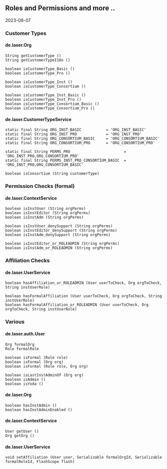 
## Roles and Permissions and more ..

2023-08-07

### Customer Types

#### de.laser.Org

    String getCustomerType ()
    String getCustomerTypeI10n ()

    boolean isCustomerType_Basic ()
    boolean isCustomerType_Pro ()

    boolean isCustomerType_Inst ()
    boolean isCustomerType_Consortium ()

    boolean isCustomerType_Inst_Basic ()
    boolean isCustomerType_Inst_Pro ()
    boolean isCustomerType_Consortium_Basic ()
    boolean isCustomerType_Consortium_Pro ()

#### de.laser.CustomerTypeService

    static final String ORG_INST_BASIC           = 'ORG_INST_BASIC'
    static final String ORG_INST_PRO             = 'ORG_INST_PRO'
    static final String ORG_CONSORTIUM_BASIC     = 'ORG_CONSORTIUM_BASIC'
    static final String ORG_CONSORTIUM_PRO       = 'ORG_CONSORTIUM_PRO'

    static final String PERMS_PRO                        = 'ORG_INST_PRO,ORG_CONSORTIUM_PRO'
    static final String PERMS_INST_PRO_CONSORTIUM_BASIC  = 'ORG_INST_PRO,ORG_CONSORTIUM_BASIC'

    boolean isConsortium (String customerType)


### Permission Checks (formal)

#### de.laser.ContextService

    boolean isInstUser (String orgPerms)
    boolean isInstEditor (String orgPerms)
    boolean isInstAdm (String orgPerms)

    boolean isInstUser_denySupport (String orgPerms)
    boolean isInstEditor_denySupport (String orgPerms)
    boolean isInstAdm_denySupport (String orgPerms)

    boolean isInstEditor_or_ROLEADMIN (String orgPerms)
    boolean isInstAdm_or_ROLEADMIN (String orgPerms)


### Affiliation Checks

#### de.laser.UserService

    boolean hasAffiliation_or_ROLEADMIN (User userToCheck, Org orgToCheck, String instUserRole)

    boolean hasFormalAffiliation (User userToCheck, Org orgToCheck, String instUserRole)
    boolean hasFormalAffiliation_or_ROLEADMIN (User userToCheck, Org orgToCheck, String instUserRole)


### Various

#### de.laser.auth.User

    Org formalOrg
    Role formalRole

    boolean isFormal (Role role)
    boolean isFormal (Org org)
    boolean isFormal (Role role, Org org)

    boolean isLastInstAdminOf (Org org)
    boolean isAdmin ()
    boolean isYoda ()

#### de.laser.Org

    boolean hasInstAdmin ()
    boolean hasInstAdminEnabled ()

#### de.laser.ContextService

    User getUser ()
    Org getOrg ()

#### de.laser.UserService

    void setAffiliation (User user, Serializable formalOrgId, Serializable formalRoleId, FlashScope flash)

